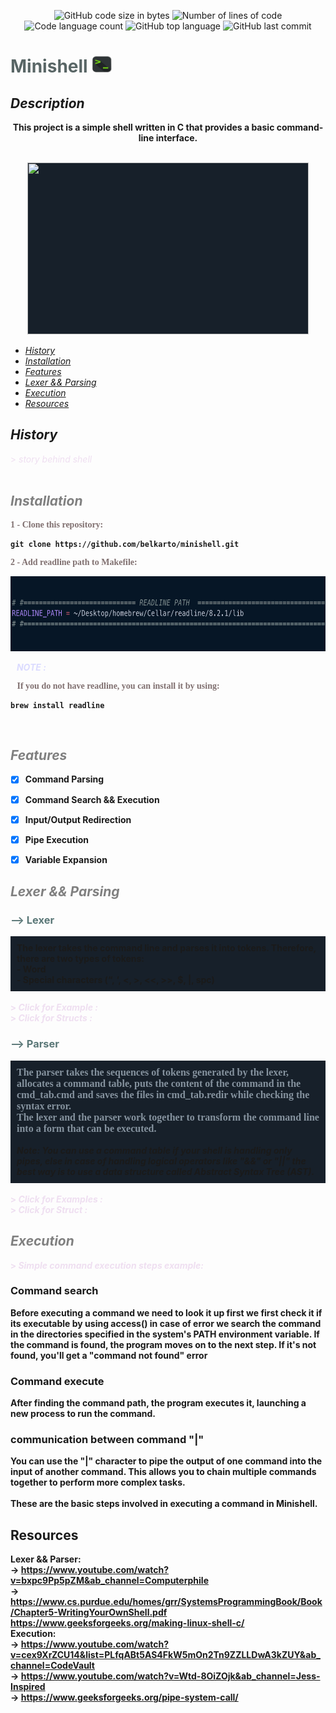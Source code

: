 <p align="center">
	<img alt="GitHub code size in bytes" src="https://img.shields.io/github/languages/code-size/belkarto/minishell?color=lightblue" />
	<img alt="Number of lines of code" src="https://img.shields.io/tokei/lines/github/belkarto/minishell?color=critical" />
	<img alt="Code language count" src="https://img.shields.io/github/languages/count/belkarto/minishell?color=yellow" />
	<img alt="GitHub top language" src="https://img.shields.io/github/languages/top/belkarto/minishell?color=blue" />
	<img alt="GitHub last commit" src="https://img.shields.io/github/last-commit/belkarto/minishell?color=green" />
</p>

# <span style="color: #596666;">**Minishell**</span> <img src="Resources/IMG/bash_icon.png" style="height: 27px; width:32px;"/>

## *Description*

<div align="center"><align="center" /> 
	
<b>This project is a simple shell written in C that provides a basic command-line interface. <br> <br></b>

<img src="Resources/GIF/Make.gif" style="height: 275px; width:450px;background-color: #17202A;">

</div>

<i>
<ul>
    <li> <a href="#history"> History</li> </a>
    <li> <a href="#installation"> Installation</li> </a>
    <li> <a href="#features"> Features</li> </a>
    <li> <a href="#lexer && parsing"> Lexer && Parsing</li> </a>
    <li> <a href="#execution"> Execution</li> </a>
    <li> <a href="#resources"> Resources</li> </a>
</ul>
</i>

	
	

  ## <span id="history">*History*</span>
<details>
<summary style="list-style-type: '>';color: #EFDFF1">
	<i>
		story behind shell
	</i>
</summary>
<div align="center"><align="center" />
    <img src="https://images.newscientist.com/wp-content/uploads/2016/02/emipit65.jpg?width=900">
</div>
<div align="center"><align="center" />
    <font face="Times New Roman" size="3"> <span style="color: #85929E ;"> In its earliest form, a terminal was a small machine consisting of a monitor and a keyboard that allowed people to communicate with a larger computer system. <br>
    The terminal continued to improve and eventually led to the creation of the Bash shell. Bash is now one of the most widely used shells on Unix-based operating systems and is the default shell on most Linux distributions. <br><br>
    <b>
    So how can we create a small version of if using C programming language ?
    </span> </font>
</div>
</details>
<br>

## <span style="color: Grey;" id="installation">*Installation*</span>

 <p style="font-family: Times New Roman ;color: #807070">1 - Clone this repository:</p>

 ```
 git clone https://github.com/belkarto/minishell.git
 ```
<p style="font-family: Times New Roman ;color: #807070">2 - Add readline path to Makefile:</p>
<div align="center"><align="center" /> 
	<img src="Resources/IMG/readline_path.png" style="height: 120px; width:700px;background-color: #17202A;">
</div>


 <b><i><p style="color: #DBDBFF" >&nbsp;&nbsp;&nbsp;NOTE :</p></b></i>
 
<p style="font-family: Times New Roman ;color: #807070">
 &nbsp;&nbsp;&nbsp;If you do not have readline, you can install it by using:
</p>

 ```
 brew install readline
 ```

<br> 

## <span style="color: Grey;" id="features">*Features*</span>

- [x] Command Parsing
- [x] Command Search && Execution
- [x] Input/Output Redirection
- [x] Pipe Execution
- [x] Variable Expansion


## <span style="color: Grey;" id="lexer && parsing">*Lexer && Parsing*</span>

### <span style="color: #5A7777;">**--> Lexer**</span>

<div style="border: #626567; background-color: #17202A; padding: 10px;">
    The lexer takes the command line and parses it into tokens. Therefore, there are two types of tokens: <br>
  	- Word <br>
    	- Special characters (“, ‘, <, >, <<, >>, $, |, spc) </span>
</div>

<br>
<details>
<summary style="list-style-type: '>';color: #EFDFF1">
    <i>
     Click for Example :
    </i>
  </summary>
    <center>
    <br>
  <img src="Resources/IMG/lexer.png" style="width:700px;background-color: #17202A;">
    </center>
</details>

<details>
    <summary style="list-style-type: '>';color: #EFDFF1">
    <i>
        Click for Structs :
    </i>
    </summary>
    <center>
    <br>
  <img src="Resources/IMG/structs.png" style="width:700px;background-color: #17202A;">
    </center>
</details>

### <span style="color: #5A7777;">**--> Parser**</span>

<div style="border: #626567; background-color: #17202A; padding: 10px;">
    <font face="Trebuchet MS" size="3"> <span style="color: #85929E ;">
    The parser takes the sequences of tokens generated by the lexer, allocates a command table, puts the content of the command in the cmd_tab.cmd and saves the files in cmd_tab.redir while checking the syntax error. <br>
    The lexer and the parser work together to transform the command line into a form that can be executed.</span> </font>
    <br> <br>
    <i> Note: You can use a command table if your shell is handling only pipes, else in case of handling logical operators like "&&" or "||" the best way is to use a data structure called Abstract Syntax Tree (AST). </i>
</div>

<br>

<details>
<summary style="list-style-type: '>';color: #EFDFF1">
    <i>
     Click for Examples :
    </i>
  </summary>
    <center>
    <br>
  <img src="Resources/IMG/cmd_tab.png" style="width:700px;background-color: #17202A;">
    </center>
</details>

<details>
<summary style="list-style-type: '>';color: #EFDFF1">
    <i>
     Click for Struct :
    </i>
  </summary>
    <center>
    <br>
  <img src="Resources/IMG/cmd_tab_struct.png" style="width:700px;background-color: #17202A;">
    </center>
</details>

## <span style="color: Grey;" id="execution">*Execution*</span>

<details>
    <summary style="list-style-type: '>';color: #EFDFF1">
    <i>
        Simple command execution steps example:
    </i>
    </summary>
    <center>
    <br>
 
	                  
```
	    						   +------------+	
							|--| Open all   |----|
	                                    		|  | heredocs   |    |
							|  +------------+    |
+-------------------+     +--------------------------+	|		     |     +-------------------------+   +---------------------+  
|    Take cmd_tab   |-----|  Check for redirections  |--|		     |-----| Change stdin and stdout |---| Execute the command |
+---------+---------+     +------------+-------------+	|		     |     +-------------------------+   +---------------------+
	    						|  +------------+    |
	    						|--|open other 	|----|
	    						   |redirictions|
							   +------------+
								


```
	    
	    
	
</details>

### Command search

Before executing a command we need to look it up first we first check it if its executable by using access() in case of error we search the command  in the directories specified in the system's PATH environment variable. If the command is found, the program moves on to the next step. If it's not found, 
you'll get a "command not found" error<br>

### Command execute 

After finding the command path, the program executes it, launching a new process to run the command.
	
### communication between command "|"

You can use the "|" character to pipe the output of one command into the input of another command. This allows you to chain multiple commands together to perform more complex tasks.
</br>
</br>
These are the basic steps involved in executing a command in Minishell.

## Resources
Lexer && Parser:
<br>
-> https://www.youtube.com/watch?v=bxpc9Pp5pZM&ab_channel=Computerphile
<br>
-> https://www.cs.purdue.edu/homes/grr/SystemsProgrammingBook/Book/Chapter5-WritingYourOwnShell.pdf
https://www.geeksforgeeks.org/making-linux-shell-c/
<br>
Execution:
<br>
-> https://www.youtube.com/watch?v=cex9XrZCU14&list=PLfqABt5AS4FkW5mOn2Tn9ZZLLDwA3kZUY&ab_channel=CodeVault
<br>
-> https://www.youtube.com/watch?v=Wtd-8OiZOjk&ab_channel=Jess-Inspired
<br>
-> https://www.geeksforgeeks.org/pipe-system-call/
